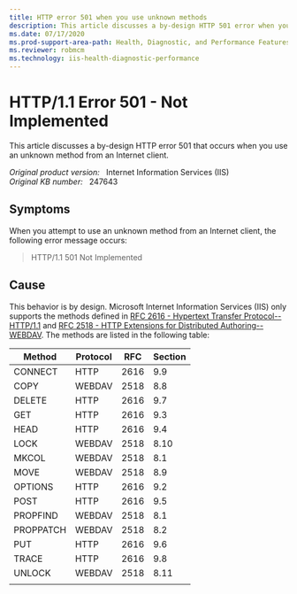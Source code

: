 ```yaml
---
title: HTTP error 501 when you use unknown methods
description: This article discusses a by-design HTTP 501 error when you use an unknown method from an Internet client.
ms.date: 07/17/2020
ms.prod-support-area-path: Health, Diagnostic, and Performance Features
ms.reviewer: robmcm
ms.technology: iis-health-diagnostic-performance
---
```

# HTTP/1.1 Error 501 - Not Implemented

This article discusses a by-design HTTP error 501 that occurs when you use an unknown method from an Internet client.

_Original product version:_ &nbsp; Internet Information Services (IIS)  
_Original KB number:_ &nbsp; 247643

## Symptoms

When you attempt to use an unknown method from an Internet client, the following error message occurs:

> HTTP/1.1 501 Not Implemented

## Cause

This behavior is by design. Microsoft Internet Information Services (IIS) only supports the methods defined in [RFC 2616 - Hypertext Transfer Protocol--HTTP/1.1](ftp://ftp.isi.edu/in-notes/rfc2616.txt) and [RFC 2518 - HTTP Extensions for Distributed Authoring--WEBDAV](ftp://ftp.isi.edu/in-notes/rfc2518.txt). The methods are listed in the following table:

| Method    | Protocol | RFC  | Section |
|-----------|----------|------|---------|
| CONNECT   | HTTP     | 2616 | 9.9     |
| COPY      | WEBDAV   | 2518 | 8.8     |
| DELETE    | HTTP     | 2616 | 9.7     |
| GET       | HTTP     | 2616 | 9.3     |
| HEAD      | HTTP     | 2616 | 9.4     |
| LOCK      | WEBDAV   | 2518 | 8.10    |
| MKCOL     | WEBDAV   | 2518 | 8.1     |
| MOVE      | WEBDAV   | 2518 | 8.9     |
| OPTIONS   | HTTP     | 2616 | 9.2     |
| POST      | HTTP     | 2616 | 9.5     |
| PROPFIND  | WEBDAV   | 2518 | 8.1     |
| PROPPATCH | WEBDAV   | 2518 | 8.2     |
| PUT       | HTTP     | 2616 | 9.6     |
| TRACE     | HTTP     | 2616 | 9.8     |
| UNLOCK    | WEBDAV   | 2518 | 8.11    |
|           |          |      |         |
